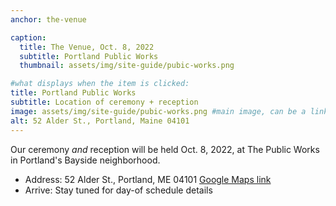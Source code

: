 ```yaml
---
anchor: the-venue

caption:
  title: The Venue, Oct. 8, 2022
  subtitle: Portland Public Works
  thumbnail: assets/img/site-guide/pubic-works.png

#what displays when the item is clicked:
title: Portland Public Works
subtitle: Location of ceremony + reception
image: assets/img/site-guide/pubic-works.png #main image, can be a link or a file in assets/img/portfolio
alt: 52 Alder St., Portland, Maine 04101
---
```

Our ceremony _and_ reception will be held Oct. 8, 2022, at The Public Works in Portland's Bayside neighborhood.

* Address: 52 Alder St., Portland, ME 04101 [Google Maps link](https://g.page/thepublicworksmaine?share)
* Arrive: Stay tuned for day-of schedule details

<!-- ---
anchor: the-registry

caption:
  title: Our Registry
  subtitle: Honeymoon 💰 for 🇯🇵
  link: registry #https://www.travelersjoy.com/darrenandkaitlyn
  thumbnail: assets/img/okonomiyaki.png

--- -->
